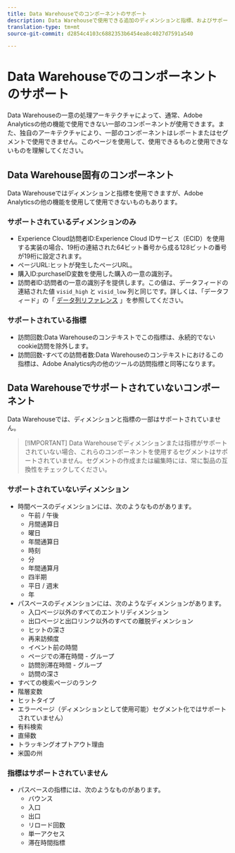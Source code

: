 ```yaml
---
title: Data Warehouseでのコンポーネントのサポート
description: Data Warehouseで使用できる追加のディメンションと指標、およびサポートされていないものについて説明します。
translation-type: tm+mt
source-git-commit: d2854c4103c6882353b6454ea8c4027d7591a540

---
```



# Data Warehouseでのコンポーネントのサポート

Data Warehouseの一意の処理アーキテクチャによって、通常、Adobe Analyticsの他の機能で使用できない一部のコンポーネントが使用できます。また、独自のアーキテクチャにより、一部のコンポーネントはレポートまたはセグメントで使用できません。このページを使用して、使用できるものと使用できないものを理解してください。

## Data Warehouse固有のコンポーネント

Data Warehouseではディメンションと指標を使用できますが、Adobe Analyticsの他の機能を使用して使用できないものもあります。

### サポートされているディメンションのみ

* Experience Cloud訪問者ID:Experience Cloud IDサービス（ECID）を使用する実装の場合、19桁の連結された64ビット番号から成る128ビットの番号が19桁に設定されます。
* ページURL:ヒットが発生したページURL。
* 購入ID:purchaseID変数を使用した購入の一意の識別子。
* 訪問者ID:訪問者の一意の識別子を提供します。この値は、データフィードの連結された値 `visid_high` と `visid_low` 列と同じです。詳しくは、「データフィード」の「 [データ列リファレンス](../analytics-data-feed/c-df-contents/datafeeds-reference.md) 」を参照してください。

### サポートされている指標

* 訪問回数:Data Warehouseのコンテキストでこの指標は、永続的でないcookie訪問を除外します。
* 訪問回数-すべての訪問者数:Data Warehouseのコンテキストにおけるこの指標は、Adobe Analytics内の他のツールの訪問指標と同等になります。

## Data Warehouseでサポートされていないコンポーネント

Data Warehouseでは、ディメンションと指標の一部はサポートされていません。

> [!IMPORTANT] Data Warehouseでディメンションまたは指標がサポートされていない場合、これらのコンポーネントを使用するセグメントはサポートされていません。セグメントの作成または編集時には、常に製品の互換性をチェックしてください。

### サポートされていないディメンション

* 時間ベースのディメンションには、次のようなものがあります。
   * 午前 / 午後
   * 月間通算日
   * 曜日
   * 年間通算日
   * 時刻
   * 分
   * 年間通算月
   * 四半期
   * 平日 / 週末
   * 年
* パスベースのディメンションには、次のようなディメンションがあります。
   * 入口ページ以外のすべてのエントリディメンション
   * 出口ページと出口リンク以外のすべての離脱ディメンション
   * ヒットの深さ
   * 再来訪頻度
   * イベント前の時間
   * ページでの滞在時間 - グループ
   * 訪問別滞在時間 - グループ
   * 訪問の深さ
* すべての検索ページのランク
* 階層変数
* ヒットタイプ
* エラーページ（ディメンションとして使用可能）セグメント化ではサポートされていません）
* 有料検索
* 直帰数
* トラッキングオプトアウト理由
* 米国の州

### 指標はサポートされていません

* パスベースの指標には、次のようなものがあります。
   * バウンス
   * 入口
   * 出口
   * リロード回数
   * 単一アクセス
   * 滞在時間指標
